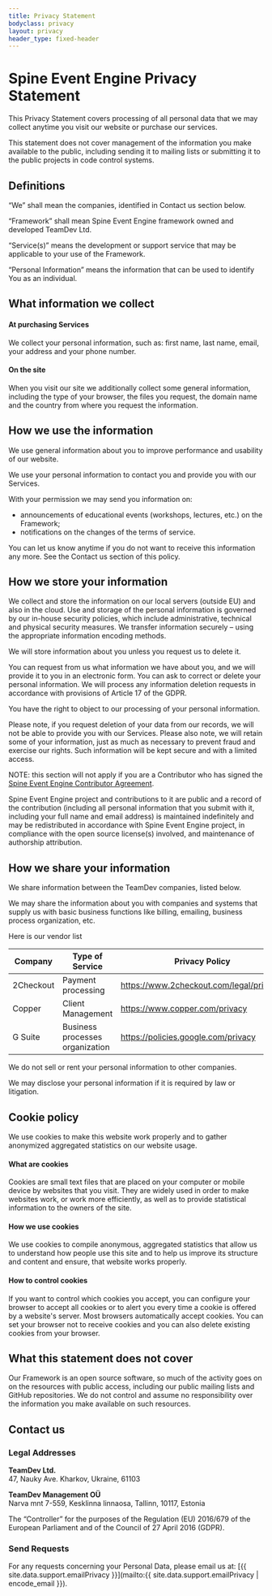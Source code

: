 ```yaml
---
title: Privacy Statement
bodyclass: privacy
layout: privacy
header_type: fixed-header
---
```


# Spine Event Engine Privacy Statement
This Privacy Statement covers processing of all personal data that we may collect anytime you 
visit our website or purchase our services. 

This statement does not cover management of the information you make available to the public, 
including sending it to mailing lists or submitting it to the public projects in code control 
systems.

## Definitions
“We” shall mean the companies, identified in Contact us section below.

“Framework” shall mean Spine Event Engine framework owned and developed TeamDev Ltd. 

“Service(s)” means the development or support service that may be applicable to your use of the 
Framework.

“Personal Information” means the information that can be used to identify You as an individual. 

## What information we collect

#### At purchasing Services
We collect your personal information, such as: first name, last name, email, your address 
and your phone number.

#### On the site
When you visit our site we additionally collect some general information, including the type 
of your browser, the files you request, the domain name and the country from where you request 
the information.

## How we use the information
We use general information about you to improve performance and usability of our website.

We use your personal information to contact you and provide you with our Services.

With your permission we may send you information on: 
- announcements of educational events (workshops, lectures, etc.) on the Framework;
- notifications on the changes of the terms of service.

You can let us know anytime if you do not want to receive this information any more. See the 
Contact us section of this policy.

## How we store your information
We collect and store the information on our local servers (outside EU) and also in the cloud. 
Use and storage of the personal information is governed by our in-house security policies, 
which include administrative, technical and physical security measures. We transfer information 
securely – using the appropriate information encoding methods. 

We will store information about you unless you request us to delete it.

You can request from us what information we have about you, and we will provide it to you in an 
electronic form. You can ask to correct or delete your personal information. We will process any 
information deletion requests in accordance with provisions of Article 17 of the GDPR.

You have the right to object to our processing of your personal information.

Please note, if you request deletion of your data from our records, we will not be able to 
provide you with our Services. Please also note, we will retain some of your information, 
just as much as necessary to prevent fraud and exercise our rights. Such information will 
be kept secure and with a limited access.

NOTE: this section will not apply if you are a Contributor who has signed the 
[Spine Event Engine Contributor Agreement]({{site.baseurl}}/privacy/contributor-agreement).

Spine Event Engine project and contributions to it are public and a record of the contribution 
(including all personal information that you submit with it, including your full name and email 
address) is maintained indefinitely and may be redistributed in accordance with Spine Event Engine 
project, in compliance with the open source license(s) involved, and maintenance of authorship 
attribution. 

## How we share your information
We share information between the TeamDev companies, listed below.

We may share the information about you with companies and systems that supply us with basic 
business functions like billing, emailing, business process organization, etc.

Here is our vendor list

<div class="table-container">
<table>
<thead>
<tr>
<th>Company</th>
<th>Type of Service</th>
<th>Privacy Policy</th>
</tr>
</thead>
<tbody>
<tr>
<td>2Checkout</td>
<td>Payment processing</td>
<td><a href="https://www.2checkout.com/legal/privacy/" target="_blank">https://www.2checkout.com/legal/privacy/</a></td>
</tr>
<tr>
<td>Copper</td>
<td>Client Management</td>
<td><a href="https://www.copper.com/privacy" target="_blank">https://www.copper.com/privacy</a></td>
</tr>
<tr>
<td>G Suite</td>
<td>Business processes organization</td>
<td><a href="https://policies.google.com/privacy" target="_blank">https://policies.google.com/privacy</a></td>
</tr>
</tbody>
</table>
</div>

We do not sell or rent your personal information to other companies.

We may disclose your personal information if it is required by law or litigation.

<h2 id="cookies">Cookie policy</h2>
We use cookies to make this website work properly and to gather anonymized aggregated statistics 
on our website usage.

#### What are cookies
Cookies are small text files that are placed on your computer or mobile device by websites that 
you visit. They are widely used in order to make websites work, or work more efficiently, as 
well as to provide statistical information to the owners of the site.

#### How we use cookies
We use cookies to compile anonymous, aggregated statistics that allow us to understand how people 
use this site and to help us improve its structure and content and ensure, that website works 
properly.

#### How to control cookies
If you want to control which cookies you accept, you can configure your browser to accept all 
cookies or to alert you every time a cookie is offered by a website's server. Most browsers 
automatically accept cookies. You can set your browser not to receive cookies and you can also 
delete existing cookies from your browser.

## What this statement does not cover
Our Framework is an open source software, so much of the activity goes on on the resources with 
public access, including our public mailing lists and GitHub repositories. We do not control and 
assume no responsibility over the information you make available on such resources.

## Contact us

### Legal Addresses

**TeamDev Ltd.** <br> 
47, Nauky Ave. Kharkov, Ukraine, 61103

**TeamDev Management OÜ** <br>
Narva mnt 7-559, Kesklinna linnaosa, Tallinn, 10117, Estonia

The “Controller” for the purposes of the Regulation (EU) 2016/679 of the European Parliament 
and of the Council of 27 April 2016 (GDPR).

### Send Requests
For any requests concerning your Personal Data, please email us at: 
[{{ site.data.support.emailPrivacy }}](mailto:{{ site.data.support.emailPrivacy | encode_email }}).
